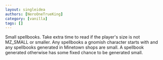 ```yaml
---
layout: singleidea
authors: [NeroOneTrueKing]
category: [vanilla]
tags: []
---
```

Small spellbooks. Take extra time to read if the player's size is not MZ_SMALL or smaller. Any spellbooks a gnomish character starts with and any spellbooks generated in Minetown shops are small. A spellbook generated otherwise has some fixed chance to be generated small.
